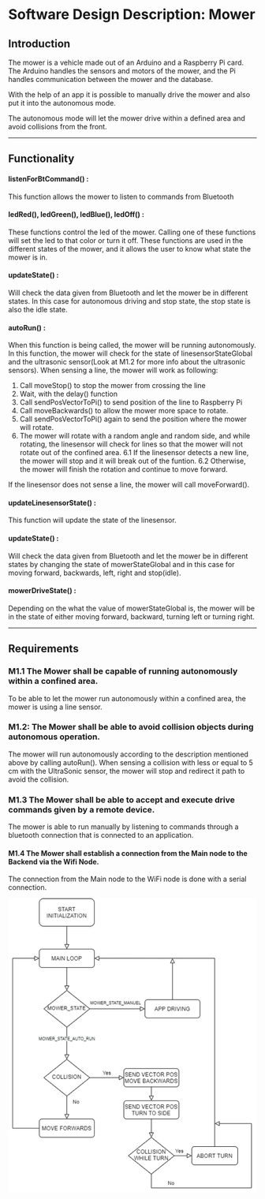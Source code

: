 # Software Design Description: Mower

## Introduction
The mower is a vehicle made out of an Arduino and a Raspberry Pi card. The Arduino handles the sensors and motors of the mower, and the Pi handles communication between the mower and the database.

With the help of an app it is possible to manually drive the mower and also put it into the autonomous mode.

The autonomous mode will let the mower drive within a defined area and avoid collisions from the front.

---------------
## Functionality
#### listenForBtCommand() :
This function allows the mower to listen to commands from Bluetooth

#### ledRed(), ledGreen(), ledBlue(), ledOff() :
These functions control the led of the mower. 
Calling one of these functions will set the led to that color or turn it off. These functions are used in the different states of the mower, and it allows the user to know what state the mower is in. 

#### updateState() :
Will check the data given from Bluetooth and let the mower be in different states. In this case for autonomous driving and stop state, the stop state is also the idle state. 

#### autoRun() :
When this function is being called, the mower will be running autonomously. In this function, the mower will check for the state of linesensorStateGlobal and the ultrasonic sensor(Look at M1.2 for more info about the ultrasonic sensors). 
When sensing a line, the mower will work as following:
1. Call moveStop() to stop the mower from crossing the line 
2. Wait, with the delay() function
3. Call sendPosVectorToPi() to send position of the line to Raspberry Pi
4. Call moveBackwards() to allow the mower more space to rotate. 
5. Call sendPosVectorToPi() again to send the position where the mower will rotate. 
6. The mower will rotate with a random angle and random side, and while rotating, the linesensor will check for lines so that the mower will not rotate out of the confined area. 
   6.1 If the linesensor detects a new line, the mower will stop and it will break out of the funtion.
   6.2 Otherwise, the mower will finish the rotation and continue to move forward. 

If the linesensor does not sense a line, the mower will call moveForward().

#### updateLinesensorState() :
This function will update the state of the linesensor. 

#### updateState() :
Will check the data given from Bluetooth and let the mower be in different states by changing the state of mowerStateGlobal and in this case for moving forward, backwards, left, right and stop(idle). 

#### mowerDriveState() :
Depending on the what the value of mowerStateGlobal is, the mower will be in the state of either moving forward, backward, turning left or turning right. 

---------------
## Requirements
### M1.1 The Mower shall be capable of running autonomously within a confined area. 

To be able to let the mower run autonomously within a confined area, the mower is using a line sensor. 

### M1.2: The Mower shall be able to avoid collision objects during autonomous operation. 

The mower will run autonomously according to the description mentioned above by calling autoRun(). When sensing a collision with less or equal to 5 cm with the UltraSonic sensor, the mower will stop and redirect it path to avoid the collision. 

### M1.3 The Mower shall be able to accept and execute drive commands given by a remote device. 

The mower is able to run manually by listening to commands through a bluetooth connection that is connected to an application. 

#### M1.4 The Mower shall establish a connection from the Main node to the Backend via the Wifi Node.

The connection from the Main node to the WiFi node is done with a serial connection.


![Mower Flow Chart](https://github.com/Team-Tools-JU/mower/blob/main/MowerFlowChart.png)
